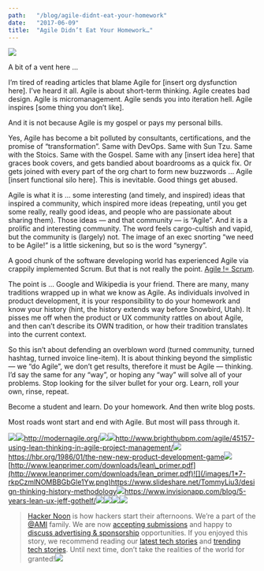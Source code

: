 ```yaml
---
path:	"/blog/agile-didnt-eat-your-homework"
date:	"2017-06-09"
title:	"Agile Didn’t Eat Your Homework…"
---
```


![](/images/1*vJ5F3ZmNyG7q9xMQeGl_bQ.png)

A bit of a vent here …

I’m tired of reading articles that blame Agile for [insert org dysfunction here]. I’ve heard it all. Agile is about short-term thinking. Agile creates bad design. Agile is micromanagement. Agile sends you into iteration hell. Agile inspires [some thing you don’t like].

And it is not because Agile is my gospel or pays my personal bills.

Yes, Agile has become a bit polluted by consultants, certifications, and the promise of “transformation”. Same with DevOps. Same with Sun Tzu. Same with the Stoics. Same with the Gospel. Same with any [insert idea here] that graces book covers, and gets bandied about boardrooms as a quick fix. Or gets joined with every part of the org chart to form new buzzwords … Agile [insert functional silo here]. This is inevitable. Good things get abused.

Agile is what it is … some interesting (and timely, and inspired) ideas that inspired a community, which inspired more ideas (repeating, until you get some really, really good ideas, and people who are passionate about sharing them). Those ideas — and that community — is “Agile”. And it is a prolific and interesting community. The word feels cargo-cultish and vapid, but the community is (largely) not. The image of an exec snorting “we need to be Agile!” is a little sickening, but so is the word “synergy”.

A good chunk of the software developing world has experienced Agile via crappily implemented Scrum. But that is not really the point. [Agile != Scrum](https://stackoverflow.com/questions/11469358/what-is-the-difference-between-scrum-and-agile-development).

The point is … Google and Wikipedia is your friend. There are many, many traditions wrapped up in what we know as Agile. As individuals involved in product development, it is your responsibility to do your homework and know your history (hint, the history extends way before Snowbird, Utah). It pisses me off when the product or UX community rattles on about Agile, and then can’t describe its OWN tradition, or how their tradition translates into the current context.

So this isn’t about defending an overblown word (turned community, turned hashtag, turned invoice line-item). It is about thinking beyond the simplistic — we “do Agile”, we don’t get results, therefore it must be Agile — thinking. I’d say the same for any “way”, or hoping any “way” will solve all of your problems. Stop looking for the silver bullet for your org. Learn, roll your own, rinse, repeat.

Become a student and learn. Do your homework. And then write blog posts.

Most roads wont start and end with Agile. But most will pass through it.

![](/images/1*Pw3v-tlWk0OAB24UTA8dIQ.png)![](/images/1*xoROYGSktfhqEsugkcGrgQ.png)<http://modernagile.org/>![](/images/1*dGEkFLR4rM6e7Icutv36dA.png)![](/images/1*tdKPDC19m9nPTRowYWZUiQ.png)<http://www.brighthubpm.com/agile/45157-using-lean-thinking-in-agile-project-management/>![](/images/1*i-UIobSyJPS2nOlXfdyVkw.png)<https://hbr.org/1986/01/the-new-new-product-development-game>![](/images/1*eKg9VfjY6IW5d14FaUmn8A.png)[http://www.leanprimer.com/downloads/lean\_primer.pdf](http://www.leanprimer.com/downloads/lean_primer.pdf)![](/images/1*7-rkpCzmlNOMBBGbGle1Yw.png)<https://www.slideshare.net/TommyLiu3/design-thinking-history-methodology>![](/images/1*2ZwmsgyPI3PKpvq3PcUgBg.png)<https://www.invisionapp.com/blog/5-years-lean-ux-jeff-gothelf/>![](/images/1*qTLS8YAjXZcPEip3x7K8_Q.png)[![](/images/1*0hqOaABQ7XGPT-OYNgiUBg.png)](http://bit.ly/HackernoonFB)[![](/images/1*Vgw1jkA6hgnvwzTsfMlnpg.png)](https://goo.gl/k7XYbx)[![](/images/1*gKBpq1ruUi0FVK2UM_I4tQ.png)](https://goo.gl/4ofytp)
> [Hacker Noon](http://bit.ly/Hackernoon) is how hackers start their afternoons. We’re a part of the [@AMI](http://bit.ly/atAMIatAMI) family. We are now [accepting submissions](http://bit.ly/hackernoonsubmission) and happy to [discuss advertising & sponsorship](mailto:partners@amipublications.com) opportunities.
> If you enjoyed this story, we recommend reading our [latest tech stories](http://bit.ly/hackernoonlatestt) and [trending tech stories](https://hackernoon.com/trending). Until next time, don’t take the realities of the world for granted!![](/images/1*35tCjoPcvq6LbB3I6Wegqw.jpeg)